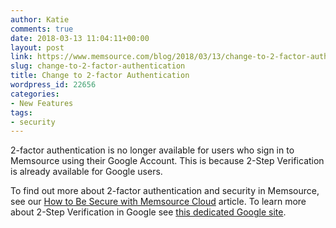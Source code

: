```yaml
---
author: Katie
comments: true
date: 2018-03-13 11:04:11+00:00
layout: post
link: https://www.memsource.com/blog/2018/03/13/change-to-2-factor-authentication/
slug: change-to-2-factor-authentication
title: Change to 2-factor Authentication
wordpress_id: 22656
categories:
- New Features
tags:
- security
---
```


2-factor authentication is no longer available for users who sign in to Memsource using their Google Account. This is because 2-Step Verification is already available for Google users.

<!-- more -->

To find out more about 2-factor authentication and security in Memsource, see our [How to Be Secure with Memsource Cloud](https://help.memsource.com/hc/en-us/articles/115003460891) article. To learn more about 2-Step Verification in Google see [this dedicated Google site](https://www.google.com/landing/2step/). 

